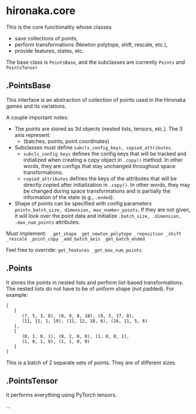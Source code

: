 # hironaka.core
This is the core functionality whose classes
 - save collections of points,
 - perform transformations (Newton polytope, shift, rescale, etc.),
 - provide features, states, etc.

The base class is `PointsBase`, and the subclasses are currently `Points` and `PointsTensor`

## .PointsBase
This interface is an abstraction of collection of points used in the Hironaka games and its variations.

A couple important notes:
 - The points are stored as 3d objects (nested lists, tensors, etc.). The 3 axis represent:
   - (batches, points, point coordinates)
 - Subclasses must define `subcls_config_keys, copied_attributes`.
   - `subcls_config_keys` defines the config keys that will be tracked and initialized when creating a copy object in `.copy()` method. In other words, they are configs that stay unchanged throughout space transformations.
   - `copied_attributes` defines the keys of the attributes that will be directly copied after initialization in `.copy()`. In other words, they may be changed during space transformations and is partially the information of the state (e.g., `.ended`).
 - Shape of points can be specified with config parameters `points_batch_size, dimension, max_number_points`. If they are not given, it will look over the point data and initialize `.batch_size, .dimension, .max_num_points` attributes.

Must implement: 
` 
_get_shape
_get_newton_polytope
_reposition
_shift
_rescale
_point_copy
_add_batch_axis
_get_batch_ended
`

Feel free to override:
`
get_features
_get_max_num_points
`

## .Points
It stores the points in nested lists and perform list-based transformations. The nested lists do not have to be of uniform shape (not padded).
For example:

```
[
   [
      (7, 5, 3, 8), (8, 9, 8, 18), (8, 3, 17, 8),
      (11, 11, 1, 19), (11, 12, 18, 6), (16, 11, 5, 6)
   ],
   [
      (0, 1, 0, 1), (0, 2, 0, 0), (1, 0, 0, 1),
      (1, 0, 1, 0), (1, 1, 0, 0)
   ]
]
```

This is a batch of 2 separate sets of points. They are of different sizes.

## .PointsTensor
It performs everything using PyTorch tensors.

...